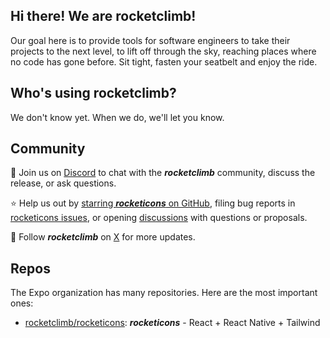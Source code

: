 ## Hi there! We are rocketclimb!

Our goal here is to provide tools for software engineers to take their projects to the next level, to lift off through the sky, reaching places where no code has gone before.
Sit tight, fasten your seatbelt and enjoy the ride.

## Who's using rocketclimb?
We don't know yet. When we do, we'll let you know.

## Community
💬 Join us on [Discord](https://discord.gg/58NguZ5ZEX) to chat with the ***rocketclimb*** community, discuss the release, or ask questions.

⭐️ Help us out by [starring ***rocketicons*** on GitHub](https://github.com/rocketlcimb/expo), filing bug reports in [rocketicons issues](https://github.com/rocketclimb/rocketicons/issues), or opening [discussions](https://github.com/rocketclimb/rocketicons/discussions) with questions or proposals.

👥 Follow ***rocketclimb*** on [X](https://twitter.com/therocketclimb) for more updates.

## Repos

The Expo organization has many repositories. Here are the most important ones:
<!--
This is a list of packages we want users to contribute to and interact with.
some repos, aren't super useful out of context.
-->

- [rocketclimb/rocketicons](https://github.com/rocketclimb/rocketicons): ***rocketicons*** - React + React Native + Tailwind
